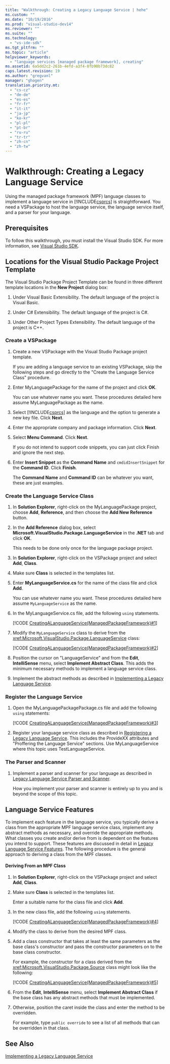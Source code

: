 ```yaml
---
title: "Walkthrough: Creating a Legacy Language Service | hehe"
ms.custom: ""
ms.date: "10/19/2016"
ms.prod: "visual-studio-dev14"
ms.reviewer: ""
ms.suite: ""
ms.technology: 
  - "vs-ide-sdk"
ms.tgt_pltfrm: ""
ms.topic: "article"
helpviewer_keywords: 
  - "language services [managed package framework], creating"
ms.assetid: 6a5dd2c2-261b-4efd-a3f4-8fb90b73dc82
caps.latest.revision: 19
ms.author: "gregvanl"
manager: "ghogen"
translation.priority.mt: 
  - "cs-cz"
  - "de-de"
  - "es-es"
  - "fr-fr"
  - "it-it"
  - "ja-jp"
  - "ko-kr"
  - "pl-pl"
  - "pt-br"
  - "ru-ru"
  - "tr-tr"
  - "zh-cn"
  - "zh-tw"
---
```

# Walkthrough: Creating a Legacy Language Service
Using the managed package framework (MPF) language classes to implement a language service in [!INCLUDE[csprcs](../data-tools/includes/csprcs_md.md)] is straightforward. You need a VSPackage to host the language service, the language service itself, and a parser for your language.  
  
## Prerequisites  
 To follow this walkthrough, you must install the Visual Studio SDK. For more information, see [Visual Studio SDK](../extensibility/visual-studio-sdk.md).  
  
## Locations for the Visual Studio Package Project Template  
 The Visual Studio Package Project Template can be found in three different template locations in the **New Project** dialog box:  
  
1.  Under Visual Basic Extensibility. The default language of the project is Visual Basic.  
  
2.  Under C# Extensibility. The default language of the project is C#.  
  
3.  Under Other Project Types Extensibility. The default language of the project is C++.  
  
### Create a VSPackage  
  
1.  Create a new VSPackage with the Visual Studio Package project template.  
  
     If you are adding a language service to an existing VSPackage, skip the following steps and go directly to the "Create the Language Service Class" procedure.  
  
2.  Enter MyLanguagePackage for the name of the project and click **OK**.  
  
     You can use whatever name you want. These procedures detailed here assume MyLanguagePackage as the name.  
  
3.  Select [!INCLUDE[csprcs](../data-tools/includes/csprcs_md.md)] as the language and the option to generate a new key file. Click **Next**.  
  
4.  Enter the appropriate company and package information. Click **Next**.  
  
5.  Select **Menu Command**. Click **Next**.  
  
     If you do not intend to support code snippets, you can just click Finish and ignore the next step.  
  
6.  Enter **Insert Snippet** as the **Command Name** and `cmdidInsertSnippet` for the **Command ID**. Click **Finish**.  
  
     The **Command Name** and **Command ID** can be whatever you want, these are just examples.  
  
### Create the Language Service Class  
  
1.  In **Solution Explorer**, right-click on the MyLanguagePackage project, choose **Add**, **Reference**, and then choose the **Add New Reference** button.  
  
2.  In the **Add Reference** dialog box, select **Microsoft.VisualStudio.Package.LanguageService** in the **.NET** tab and click **OK**.  
  
     This needs to be done only once for the language package project.  
  
3.  In **Solution Explorer**, right-click on the VSPackage project and select **Add**, **Class**.  
  
4.  Make sure **Class** is selected in the templates list.  
  
5.  Enter **MyLanguageService.cs** for the name of the class file and click **Add**.  
  
     You can use whatever name you want. These procedures detailed here assume `MyLanguageService` as the name.  
  
6.  In the MyLanguageService.cs file, add the following `using` statements.  
  
     [!CODE [CreatingALanguageService(ManagedPackageFramework)#1](../CodeSnippet/VS_Snippets_VSSDK/creatingalanguageservice(managedpackageframework)#1)]  
  
7.  Modify the `MyLanguageService` class to derive from the <xref:Microsoft.VisualStudio.Package.LanguageService> class:  
  
     [!CODE [CreatingALanguageService(ManagedPackageFramework)#2](../CodeSnippet/VS_Snippets_VSSDK/creatingalanguageservice(managedpackageframework)#2)]  
  
8.  Position the cursor on "LanguageService" and from the **Edit**, **IntelliSense** menu, select **Implement Abstract Class**. This adds the minimum necessary methods to implement a language service class.  
  
9. Implement the abstract methods as described in [Implementing a Legacy Language Service](../extensibility-internals/implementing-a-legacy-language-service2.md).  
  
### Register the Language Service  
  
1.  Open the MyLanguagePackagePackage.cs file and add the following `using` statements:  
  
     [!CODE [CreatingALanguageService(ManagedPackageFramework)#3](../CodeSnippet/VS_Snippets_VSSDK/creatingalanguageservice(managedpackageframework)#3)]  
  
2.  Register your language service class as described in [Registering a Legacy Language Service](../extensibility-internals/registering-a-legacy-language-service1.md). This includes the ProvideXX attributes and "Proffering the Language Service" sections. Use MyLanguageService where this topic uses TestLanguageService.  
  
### The Parser and Scanner  
  
1.  Implement a parser and scanner for your language as described in [Legacy Language Service Parser and Scanner](../extensibility-internals/legacy-language-service-parser-and-scanner.md).  
  
     How you implement your parser and scanner is entirely up to you and is beyond the scope of this topic.  
  
## Language Service Features  
 To implement each feature in the language service, you typically derive a class from the appropriate MPF language service class, implement any abstract methods as necessary, and override the appropriate methods. What classes you create and/or derive from is dependent on the features you intend to support. These features are discussed in detail in [Legacy Language Service Features](../extensibility-internals/legacy-language-service-features1.md). The following procedure is the general approach to deriving a class from the MPF classes.  
  
#### Deriving From an MPF Class  
  
1.  In **Solution Explorer**, right-click on the VSPackage project and select **Add**, **Class**.  
  
2.  Make sure **Class** is selected in the templates list.  
  
     Enter a suitable name for the class file and click **Add**.  
  
3.  In the new class file, add the following `using` statements.  
  
     [!CODE [CreatingALanguageService(ManagedPackageFramework)#4](../CodeSnippet/VS_Snippets_VSSDK/creatingalanguageservice(managedpackageframework)#4)]  
  
4.  Modify the class to derive from the desired MPF class.  
  
5.  Add a class constructor that takes at least the same parameters as the base class's constructor and pass the constructor parameters on to the base class constructor.  
  
     For example, the constructor for a class derived from the <xref:Microsoft.VisualStudio.Package.Source> class might look like the following:  
  
     [!CODE [CreatingALanguageService(ManagedPackageFramework)#5](../CodeSnippet/VS_Snippets_VSSDK/creatingalanguageservice(managedpackageframework)#5)]  
  
6.  From the **Edit**, **IntelliSense** menu, select **Implement Abstract Class** if the base class has any abstract methods that must be implemented.  
  
7.  Otherwise, position the caret inside the class and enter the method to be overridden.  
  
     For example, type `public override` to see a list of all methods that can be overridden in that class.  
  
## See Also  
 [Implementing a Legacy Language Service](../extensibility-internals/implementing-a-legacy-language-service1.md)